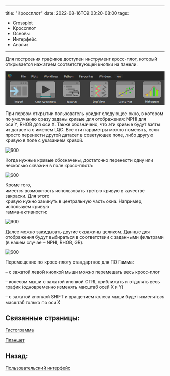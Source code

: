
---
title: "Кроссплот"
date: 2022-08-16T09:03:20-08:00
tags:
- Crossplot
- Кроссплот
- Основы
- Интерфейс
- Анализ
---


Для построения графиков доступен инструмент кросс-плот, который открывается нажатием соответствующей кнопки на панели:

![](Пользовательский%20интерфейс/Кроссплот_imgs/CrossplotMainMenu.png)


При первом открытии пользователь увидит следующее окно, в котором по умолчанию сразу заданы кривые для отображения: NPHI для оси Y, RHOB для оси X. Также обозначено, что эти кривые будут взяты из датасета с именем LQC. Все эти параметры можно поменять, если просто перенести другой датасет в советующее поле, либо другую кривую в поле с указанием кривой.

![600](http://gamma-wellbore.com/wp-content/uploads/2023/02/image51.png)

Когда нужные кривые обозначены, достаточно перенести одну или несколько скважин в поле кросс-плота:

![600](http://gamma-wellbore.com/wp-content/uploads/2023/02/image52.png)

Кроме того,  
имеется возможность использовать третью кривую в качестве закраски. Для этого  
кривую нужно закинуть в центральную часть окна. Например, используем кривую  
гамма-активности:

![600](http://gamma-wellbore.com/wp-content/uploads/2023/02/image53.png)

Далее можно закидывать другие скважины целиком. Данные для отображения будут выбираться в соответствии с заданными фильтрами (в нашем случае – NPHI, RHOB, GR).

![600](http://gamma-wellbore.com/wp-content/uploads/2023/02/image54.png)

Перемещение по кросс-плоту стандартное для ПО Гамма:

– с зажатой левой кнопкой мыши можно перемещать весь кросс-плот

– колесом мыши с зажатой кнопкой CTRL приближать и отдалять весь график (одновременно изменять масштаб осей X и Y)

– с зажатой кнопкой SHIFT и вращением колеса мыши будет изменяться масштаб только по оси X


## Связанные страницы:

[Гистограмма](Пользовательский%20интерфейс/Гистограмма.md)

[Планшет](Пользовательский%20интерфейс/Планшет.md)

## Назад:

[Пользовательский интерфейс](Пользовательский%20интерфейс/Пользовательский%20интерфейс.md)